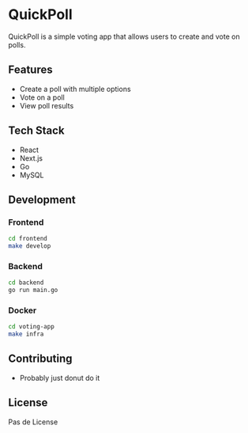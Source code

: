 # QuickPoll

QuickPoll is a simple voting app that allows users to create and vote on polls.

## Features

- Create a poll with multiple options
- Vote on a poll
- View poll results

## Tech Stack

- React
- Next.js
- Go
- MySQL

## Development

### Frontend
  
  ```bash
  cd frontend
  make develop
  ```

### Backend

  ```bash
  cd backend
  go run main.go
  ```

  ### Docker

  ```bash
  cd voting-app
  make infra
  ```

  ## Contributing

  - Probably just donut do it 

  ## License

  Pas de License

